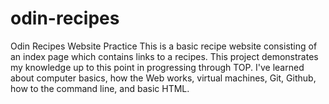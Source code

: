 # odin-recipes
Odin Recipes Website Practice
This is a basic recipe website consisting of an index page which contains links to a recipes.  This project demonstrates my knowledge up to this point in progressing through TOP.  I've learned about computer basics, how the Web works, virtual machines, Git, Github, how to the command line, and basic HTML.  
